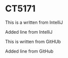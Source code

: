 # CT5171


This is a written from IntelliJ

Added line from IntelliJ

This is written from GitHUb 



Added line from GitHub
